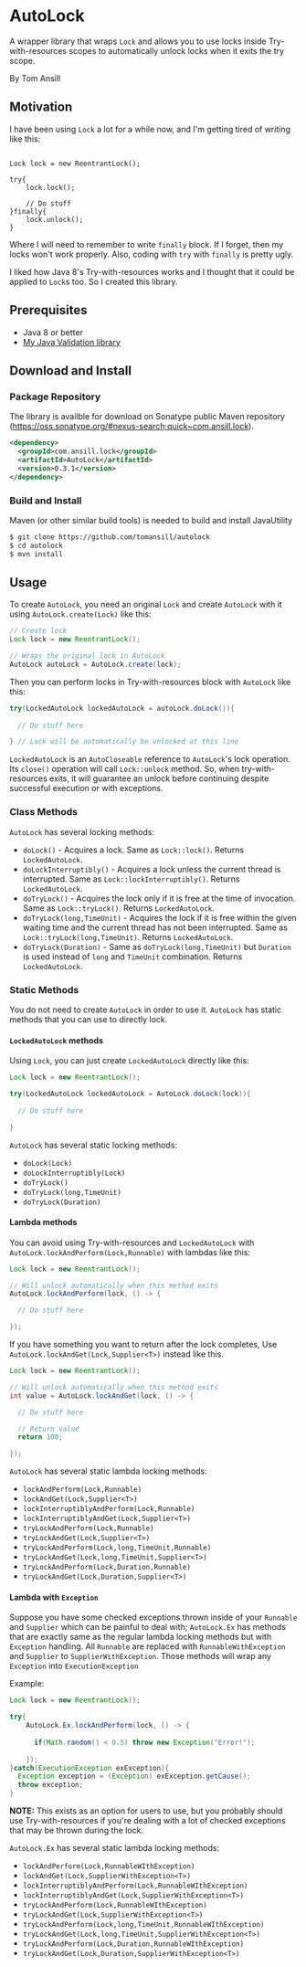 # AutoLock

A wrapper library that wraps `Lock` and allows you to use locks inside Try-with-resources scopes to automatically unlock locks when it exits the try scope.

By Tom Ansill

## Motivation

I have been using `Lock` a lot for a while now, and I'm getting tired of writing like this:

```

Lock lock = new ReentrantLock();

try{
    lock.lock();
    
    // Do stuff
}finally{
    lock.unlock();
}

```

Where I will need to remember to write `finally` block. 
If I forget, then my locks won't work properly. 
Also, coding with `try` with `finally` is pretty ugly.

I liked how Java 8's Try-with-resources works and I thought that it could be applied to `Lock`s too.
So I created this library.

## Prerequisites

* Java 8 or better
* [My Java Validation library](https://github.com/tomansill/JavaValidation)

## Download and Install

### Package Repository

The library is availble for download on Sonatype public Maven repository (https://oss.sonatype.org/#nexus-search;quick~com.ansill.lock).
```xml
<dependency>
  <groupId>com.ansill.lock</groupId>
  <artifactId>AutoLock</artifactId>
  <version>0.3.1</version>
</dependency>
```

### Build and Install

Maven (or other similar build tools) is needed to build and install JavaUtility

```sh
$ git clone https://github.com/tomansill/autolock
$ cd autolock
$ mvn install
```

## Usage

To create `AutoLock`, you need an original `Lock` and create `AutoLock` with it using `AutoLock.create(Lock)` like this:

```java
// Create lock
Lock lock = new ReentrantLock();

// Wraps the original lock in AutoLock
AutoLock autoLock = AutoLock.create(lock);
```

Then you can perform locks in Try-with-resources block with `AutoLock` like this:

```java
try(LockedAutoLock lockedAutoLock = autoLock.doLock()){
    
  // Do stuff here

} // Lock will be automatically be unlocked at this line
```

`LockedAutoLock` is an `AutoCloseable` reference to `AutoLock`'s lock operation. Its `close()` operation will call `Lock::unlock` method. So, when try-with-resources exits, it will guarantee an unlock before continuing despite successful execution or with exceptions.

### Class Methods

`AutoLock` has several locking methods:

- `doLock()` - Acquires a lock. Same as `Lock::lock()`. Returns `LockedAutoLock`.
- `doLockInterruptibly()` - Acquires a lock unless the current thread is interrupted. Same as `Lock::lockInterruptibly()`. Returns `LockedAutoLock`.
- `doTryLock()` - Acquires the lock only if it is free at the time of invocation. Same as `Lock::tryLock()`. Returns `LockedAutoLock`.
- `doTryLock(long,TimeUnit)` - Acquires the lock if it is free within the given waiting time and the current thread has not been interrupted. Same as `Lock::tryLock(long,TimeUnit)`. Returns `LockedAutoLock`.
- `doTryLock(Duration)` - Same as `doTryLock(long,TimeUnit)` but `Duration` is used instead of `long` and `TimeUnit` combination. Returns `LockedAutoLock`.

### Static Methods

You do not need to create `AutoLock` in order to use it. `AutoLock` has static methods that you can use to directly lock.

#### `LockedAutoLock` methods

Using `Lock`, you can just create `LockedAutoLock` directly like this:

```java
Lock lock = new ReentrantLock();

try(LockedAutoLock lockedAutoLock = AutoLock.doLock(lock)){
    
  // Do stuff here

}
```

`AutoLock` has several static locking methods:

- `doLock(Lock)`
- `doLockInterruptibly(Lock)`
- `doTryLock()`
- `doTryLock(long,TimeUnit)`
- `doTryLock(Duration)`

#### Lambda methods

You can avoid using Try-with-resources and `LockedAutoLock` with `AutoLock.lockAndPerform(Lock,Runnable)` with lambdas like this:

```java
Lock lock = new ReentrantLock();

// Will unlock automatically when this method exits
AutoLock.lockAndPerform(lock, () -> {

  // Do stuff here

});
```

If you have something you want to return after the lock completes, Use `AutoLock.lockAndGet(Lock,Supplier<T>)` instead like this.

```java
Lock lock = new ReentrantLock();

// Will unlock automatically when this method exits
int value = AutoLock.lockAndGet(lock, () -> {

  // Do stuff here

  // Return value
  return 100;

});
```

`AutoLock` has several static lambda locking methods:

- `lockAndPerform(Lock,Runnable)`
- `lockAndGet(Lock,Supplier<T>)`
- `lockInterruptiblyAndPerform(Lock,Runnable)`
- `lockInterruptiblyAndGet(Lock,Supplier<T>)`
- `tryLockAndPerform(Lock,Runnable)`
- `tryLockAndGet(Lock,Supplier<T>)`
- `tryLockAndPerform(Lock,long,TimeUnit,Runnable)`
- `tryLockAndGet(Lock,long,TimeUnit,Supplier<T>)`
- `tryLockAndPerform(Lock,Duration,Runnable)`
- `tryLockAndGet(Lock,Duration,Supplier<T>)`

#### Lambda with `Exception`

Suppose you have some checked exceptions thrown inside of your `Runnable` and `Supplier` which can be painful to deal with; `AutoLock.Ex` has methods that are exactly same as the regular lambda locking methods but with `Exception` handling. All `Runnable` are replaced with `RunnableWithException` and `Supplier` to `SupplierWithException`. Those methods will wrap any `Exception` into `ExecutionException`

Example:

```java
Lock lock = new ReentrantLock();

try{
    AutoLock.Ex.lockAndPerform(lock, () -> {
    
      if(Math.random() < 0.5) throw new Exception("Error!");
    
    });
}catch(ExecutionException exException){
  Exception exception = (Exception) exException.getCause();
  throw exception;
}
```

**NOTE:** This exists as an option for users to use, but you probably should use Try-with-resources if you're dealing with a lot of checked exceptions that may be thrown during the lock.

`AutoLock.Ex` has several static lambda locking methods:

- `lockAndPerform(Lock,RunnableWIthException)`
- `lockAndGet(Lock,SupplierWithException<T>)`
- `lockInterruptiblyAndPerform(Lock,RunnableWIthException)`
- `lockInterruptiblyAndGet(Lock,SupplierWithException<T>)`
- `tryLockAndPerform(Lock,RunnableWIthException)`
- `tryLockAndGet(Lock,SupplierWithException<T>)`
- `tryLockAndPerform(Lock,long,TimeUnit,RunnableWIthException)`
- `tryLockAndGet(Lock,long,TimeUnit,SupplierWithException<T>)`
- `tryLockAndPerform(Lock,Duration,RunnableWIthException)`
- `tryLockAndGet(Lock,Duration,SupplierWithException<T>)`